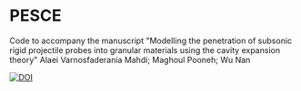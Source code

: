 # PESCE
Code to accompany the manuscript "Modelling the penetration of subsonic rigid projectile probes into granular materials using the cavity expansion theory"
Alaei Varnosfaderania Mahdi;  Maghoul Pooneh; Wu Nan

[![DOI](https://zenodo.org/badge/DOI/10.5281/zenodo.4569089.svg)](https://doi.org/10.5281/zenodo.4569089)
